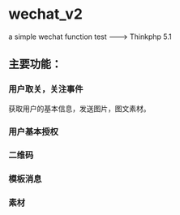 # wechat_v2
a simple wechat function test --->  Thinkphp 5.1
## 主要功能：
### 用户取关，关注事件
获取用户的基本信息，发送图片，图文素材。
### 用户基本授权
### 二维码
### 模板消息
### 素材
